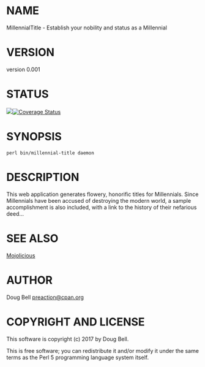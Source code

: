 # NAME

MillennialTitle - Establish your nobility and status as a Millennial

# VERSION

version 0.001

# STATUS

<a href="https://travis-ci.org/preaction/MillenialTitle"><img src="https://travis-ci.org/preaction/MillenialTitle.svg?branch=master"></a><a href="https://coveralls.io/r/preaction/MillenialTitle"><img src="https://coveralls.io/repos/preaction/MillenialTitle/badge.png" alt="Coverage Status" /></a>

# SYNOPSIS

    perl bin/millennial-title daemon

# DESCRIPTION

This web application generates flowery, honorific titles for
Millennials.  Since Millennials have been accused of destroying the
modern world, a sample accomplishment is also included, with a link to
the history of their nefarious deed...

# SEE ALSO

[Mojolicious](https://metacpan.org/pod/Mojolicious)

# AUTHOR

Doug Bell <preaction@cpan.org>

# COPYRIGHT AND LICENSE

This software is copyright (c) 2017 by Doug Bell.

This is free software; you can redistribute it and/or modify it under
the same terms as the Perl 5 programming language system itself.
